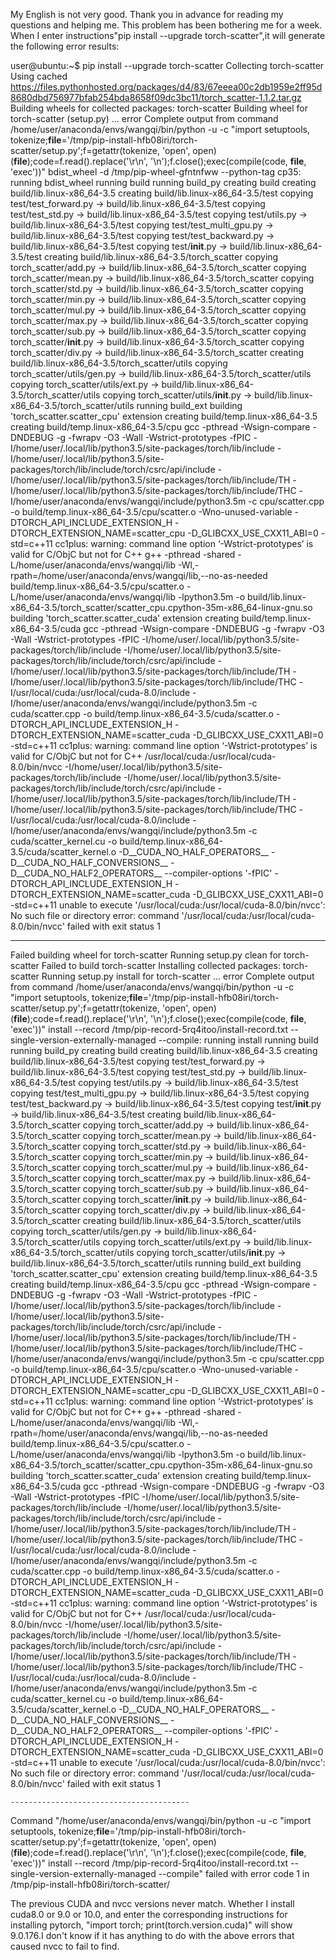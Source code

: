 My English is not very good. Thank you in advance for reading my questions and helping me.
This problem has been bothering me for a week.
When I enter instructions"pip install --upgrade torch-scatter",it will generate the following error results:

 user@ubuntu:~$ pip install --upgrade torch-scatter
Collecting torch-scatter
  Using cached https://files.pythonhosted.org/packages/d4/83/67eeea00c2db1959e2ff95d8680dbd756977bfab254bda8658f09dc3bc11/torch_scatter-1.1.2.tar.gz
Building wheels for collected packages: torch-scatter
  Building wheel for torch-scatter (setup.py) ... error
  Complete output from command /home/user/anaconda/envs/wangqi/bin/python -u -c "import setuptools, tokenize;__file__='/tmp/pip-install-hfb08iri/torch-scatter/setup.py';f=getattr(tokenize, 'open', open)(__file__);code=f.read().replace('\r\n', '\n');f.close();exec(compile(code, __file__, 'exec'))" bdist_wheel -d /tmp/pip-wheel-gfntnfww --python-tag cp35:
  running bdist_wheel
  running build
  running build_py
  creating build
  creating build/lib.linux-x86_64-3.5
  creating build/lib.linux-x86_64-3.5/test
  copying test/test_forward.py -> build/lib.linux-x86_64-3.5/test
  copying test/test_std.py -> build/lib.linux-x86_64-3.5/test
  copying test/utils.py -> build/lib.linux-x86_64-3.5/test
  copying test/test_multi_gpu.py -> build/lib.linux-x86_64-3.5/test
  copying test/test_backward.py -> build/lib.linux-x86_64-3.5/test
  copying test/__init__.py -> build/lib.linux-x86_64-3.5/test
  creating build/lib.linux-x86_64-3.5/torch_scatter
  copying torch_scatter/add.py -> build/lib.linux-x86_64-3.5/torch_scatter
  copying torch_scatter/mean.py -> build/lib.linux-x86_64-3.5/torch_scatter
  copying torch_scatter/std.py -> build/lib.linux-x86_64-3.5/torch_scatter
  copying torch_scatter/min.py -> build/lib.linux-x86_64-3.5/torch_scatter
  copying torch_scatter/mul.py -> build/lib.linux-x86_64-3.5/torch_scatter
  copying torch_scatter/max.py -> build/lib.linux-x86_64-3.5/torch_scatter
  copying torch_scatter/sub.py -> build/lib.linux-x86_64-3.5/torch_scatter
  copying torch_scatter/__init__.py -> build/lib.linux-x86_64-3.5/torch_scatter
  copying torch_scatter/div.py -> build/lib.linux-x86_64-3.5/torch_scatter
  creating build/lib.linux-x86_64-3.5/torch_scatter/utils
  copying torch_scatter/utils/gen.py -> build/lib.linux-x86_64-3.5/torch_scatter/utils
  copying torch_scatter/utils/ext.py -> build/lib.linux-x86_64-3.5/torch_scatter/utils
  copying torch_scatter/utils/__init__.py -> build/lib.linux-x86_64-3.5/torch_scatter/utils
  running build_ext
  building 'torch_scatter.scatter_cpu' extension
  creating build/temp.linux-x86_64-3.5
  creating build/temp.linux-x86_64-3.5/cpu
  gcc -pthread -Wsign-compare -DNDEBUG -g -fwrapv -O3 -Wall -Wstrict-prototypes -fPIC -I/home/user/.local/lib/python3.5/site-packages/torch/lib/include -I/home/user/.local/lib/python3.5/site-packages/torch/lib/include/torch/csrc/api/include -I/home/user/.local/lib/python3.5/site-packages/torch/lib/include/TH -I/home/user/.local/lib/python3.5/site-packages/torch/lib/include/THC -I/home/user/anaconda/envs/wangqi/include/python3.5m -c cpu/scatter.cpp -o build/temp.linux-x86_64-3.5/cpu/scatter.o -Wno-unused-variable -DTORCH_API_INCLUDE_EXTENSION_H -DTORCH_EXTENSION_NAME=scatter_cpu -D_GLIBCXX_USE_CXX11_ABI=0 -std=c++11
  cc1plus: warning: command line option ‘-Wstrict-prototypes’ is valid for C/ObjC but not for C++
  g++ -pthread -shared -L/home/user/anaconda/envs/wangqi/lib -Wl,-rpath=/home/user/anaconda/envs/wangqi/lib,--no-as-needed build/temp.linux-x86_64-3.5/cpu/scatter.o -L/home/user/anaconda/envs/wangqi/lib -lpython3.5m -o build/lib.linux-x86_64-3.5/torch_scatter/scatter_cpu.cpython-35m-x86_64-linux-gnu.so
  building 'torch_scatter.scatter_cuda' extension
  creating build/temp.linux-x86_64-3.5/cuda
  gcc -pthread -Wsign-compare -DNDEBUG -g -fwrapv -O3 -Wall -Wstrict-prototypes -fPIC -I/home/user/.local/lib/python3.5/site-packages/torch/lib/include -I/home/user/.local/lib/python3.5/site-packages/torch/lib/include/torch/csrc/api/include -I/home/user/.local/lib/python3.5/site-packages/torch/lib/include/TH -I/home/user/.local/lib/python3.5/site-packages/torch/lib/include/THC -I/usr/local/cuda:/usr/local/cuda-8.0/include -I/home/user/anaconda/envs/wangqi/include/python3.5m -c cuda/scatter.cpp -o build/temp.linux-x86_64-3.5/cuda/scatter.o -DTORCH_API_INCLUDE_EXTENSION_H -DTORCH_EXTENSION_NAME=scatter_cuda -D_GLIBCXX_USE_CXX11_ABI=0 -std=c++11
  cc1plus: warning: command line option ‘-Wstrict-prototypes’ is valid for C/ObjC but not for C++
  /usr/local/cuda:/usr/local/cuda-8.0/bin/nvcc -I/home/user/.local/lib/python3.5/site-packages/torch/lib/include -I/home/user/.local/lib/python3.5/site-packages/torch/lib/include/torch/csrc/api/include -I/home/user/.local/lib/python3.5/site-packages/torch/lib/include/TH -I/home/user/.local/lib/python3.5/site-packages/torch/lib/include/THC -I/usr/local/cuda:/usr/local/cuda-8.0/include -I/home/user/anaconda/envs/wangqi/include/python3.5m -c cuda/scatter_kernel.cu -o build/temp.linux-x86_64-3.5/cuda/scatter_kernel.o -D__CUDA_NO_HALF_OPERATORS__ -D__CUDA_NO_HALF_CONVERSIONS__ -D__CUDA_NO_HALF2_OPERATORS__ --compiler-options '-fPIC' -DTORCH_API_INCLUDE_EXTENSION_H -DTORCH_EXTENSION_NAME=scatter_cuda -D_GLIBCXX_USE_CXX11_ABI=0 -std=c++11
  unable to execute '/usr/local/cuda:/usr/local/cuda-8.0/bin/nvcc': No such file or directory
  error: command '/usr/local/cuda:/usr/local/cuda-8.0/bin/nvcc' failed with exit status 1

  ----------------------------------------
  Failed building wheel for torch-scatter
  Running setup.py clean for torch-scatter
Failed to build torch-scatter
Installing collected packages: torch-scatter
  Running setup.py install for torch-scatter ... error
    Complete output from command /home/user/anaconda/envs/wangqi/bin/python -u -c "import setuptools, tokenize;__file__='/tmp/pip-install-hfb08iri/torch-scatter/setup.py';f=getattr(tokenize, 'open', open)(__file__);code=f.read().replace('\r\n', '\n');f.close();exec(compile(code, __file__, 'exec'))" install --record /tmp/pip-record-5rq4itoo/install-record.txt --single-version-externally-managed --compile:
    running install
    running build
    running build_py
    creating build
    creating build/lib.linux-x86_64-3.5
    creating build/lib.linux-x86_64-3.5/test
    copying test/test_forward.py -> build/lib.linux-x86_64-3.5/test
    copying test/test_std.py -> build/lib.linux-x86_64-3.5/test
    copying test/utils.py -> build/lib.linux-x86_64-3.5/test
    copying test/test_multi_gpu.py -> build/lib.linux-x86_64-3.5/test
    copying test/test_backward.py -> build/lib.linux-x86_64-3.5/test
    copying test/__init__.py -> build/lib.linux-x86_64-3.5/test
    creating build/lib.linux-x86_64-3.5/torch_scatter
    copying torch_scatter/add.py -> build/lib.linux-x86_64-3.5/torch_scatter
    copying torch_scatter/mean.py -> build/lib.linux-x86_64-3.5/torch_scatter
    copying torch_scatter/std.py -> build/lib.linux-x86_64-3.5/torch_scatter
    copying torch_scatter/min.py -> build/lib.linux-x86_64-3.5/torch_scatter
    copying torch_scatter/mul.py -> build/lib.linux-x86_64-3.5/torch_scatter
    copying torch_scatter/max.py -> build/lib.linux-x86_64-3.5/torch_scatter
    copying torch_scatter/sub.py -> build/lib.linux-x86_64-3.5/torch_scatter
    copying torch_scatter/__init__.py -> build/lib.linux-x86_64-3.5/torch_scatter
    copying torch_scatter/div.py -> build/lib.linux-x86_64-3.5/torch_scatter
    creating build/lib.linux-x86_64-3.5/torch_scatter/utils
    copying torch_scatter/utils/gen.py -> build/lib.linux-x86_64-3.5/torch_scatter/utils
    copying torch_scatter/utils/ext.py -> build/lib.linux-x86_64-3.5/torch_scatter/utils
    copying torch_scatter/utils/__init__.py -> build/lib.linux-x86_64-3.5/torch_scatter/utils
    running build_ext
    building 'torch_scatter.scatter_cpu' extension
    creating build/temp.linux-x86_64-3.5
    creating build/temp.linux-x86_64-3.5/cpu
    gcc -pthread -Wsign-compare -DNDEBUG -g -fwrapv -O3 -Wall -Wstrict-prototypes -fPIC -I/home/user/.local/lib/python3.5/site-packages/torch/lib/include -I/home/user/.local/lib/python3.5/site-packages/torch/lib/include/torch/csrc/api/include -I/home/user/.local/lib/python3.5/site-packages/torch/lib/include/TH -I/home/user/.local/lib/python3.5/site-packages/torch/lib/include/THC -I/home/user/anaconda/envs/wangqi/include/python3.5m -c cpu/scatter.cpp -o build/temp.linux-x86_64-3.5/cpu/scatter.o -Wno-unused-variable -DTORCH_API_INCLUDE_EXTENSION_H -DTORCH_EXTENSION_NAME=scatter_cpu -D_GLIBCXX_USE_CXX11_ABI=0 -std=c++11
    cc1plus: warning: command line option ‘-Wstrict-prototypes’ is valid for C/ObjC but not for C++
    g++ -pthread -shared -L/home/user/anaconda/envs/wangqi/lib -Wl,-rpath=/home/user/anaconda/envs/wangqi/lib,--no-as-needed build/temp.linux-x86_64-3.5/cpu/scatter.o -L/home/user/anaconda/envs/wangqi/lib -lpython3.5m -o build/lib.linux-x86_64-3.5/torch_scatter/scatter_cpu.cpython-35m-x86_64-linux-gnu.so
    building 'torch_scatter.scatter_cuda' extension
    creating build/temp.linux-x86_64-3.5/cuda
    gcc -pthread -Wsign-compare -DNDEBUG -g -fwrapv -O3 -Wall -Wstrict-prototypes -fPIC -I/home/user/.local/lib/python3.5/site-packages/torch/lib/include -I/home/user/.local/lib/python3.5/site-packages/torch/lib/include/torch/csrc/api/include -I/home/user/.local/lib/python3.5/site-packages/torch/lib/include/TH -I/home/user/.local/lib/python3.5/site-packages/torch/lib/include/THC -I/usr/local/cuda:/usr/local/cuda-8.0/include -I/home/user/anaconda/envs/wangqi/include/python3.5m -c cuda/scatter.cpp -o build/temp.linux-x86_64-3.5/cuda/scatter.o -DTORCH_API_INCLUDE_EXTENSION_H -DTORCH_EXTENSION_NAME=scatter_cuda -D_GLIBCXX_USE_CXX11_ABI=0 -std=c++11
    cc1plus: warning: command line option ‘-Wstrict-prototypes’ is valid for C/ObjC but not for C++
    /usr/local/cuda:/usr/local/cuda-8.0/bin/nvcc -I/home/user/.local/lib/python3.5/site-packages/torch/lib/include -I/home/user/.local/lib/python3.5/site-packages/torch/lib/include/torch/csrc/api/include -I/home/user/.local/lib/python3.5/site-packages/torch/lib/include/TH -I/home/user/.local/lib/python3.5/site-packages/torch/lib/include/THC -I/usr/local/cuda:/usr/local/cuda-8.0/include -I/home/user/anaconda/envs/wangqi/include/python3.5m -c cuda/scatter_kernel.cu -o build/temp.linux-x86_64-3.5/cuda/scatter_kernel.o -D__CUDA_NO_HALF_OPERATORS__ -D__CUDA_NO_HALF_CONVERSIONS__ -D__CUDA_NO_HALF2_OPERATORS__ --compiler-options '-fPIC' -DTORCH_API_INCLUDE_EXTENSION_H -DTORCH_EXTENSION_NAME=scatter_cuda -D_GLIBCXX_USE_CXX11_ABI=0 -std=c++11
    unable to execute '/usr/local/cuda:/usr/local/cuda-8.0/bin/nvcc': No such file or directory
    error: command '/usr/local/cuda:/usr/local/cuda-8.0/bin/nvcc' failed with exit status 1

    ----------------------------------------
Command "/home/user/anaconda/envs/wangqi/bin/python -u -c "import setuptools, tokenize;__file__='/tmp/pip-install-hfb08iri/torch-scatter/setup.py';f=getattr(tokenize, 'open', open)(__file__);code=f.read().replace('\r\n', '\n');f.close();exec(compile(code, __file__, 'exec'))" install --record /tmp/pip-record-5rq4itoo/install-record.txt --single-version-externally-managed --compile" failed with error code 1 in /tmp/pip-install-hfb08iri/torch-scatter/

The previous CUDA and nvcc versions never match. Whether I install cuda8.0 or 9.0 or 10.0, and enter the corresponding instructions for installing pytorch, "import torch; print(torch.version.cuda)" will show 9.0.176.I don't know if it has anything to do with the above errors that caused nvcc to fail to find.
